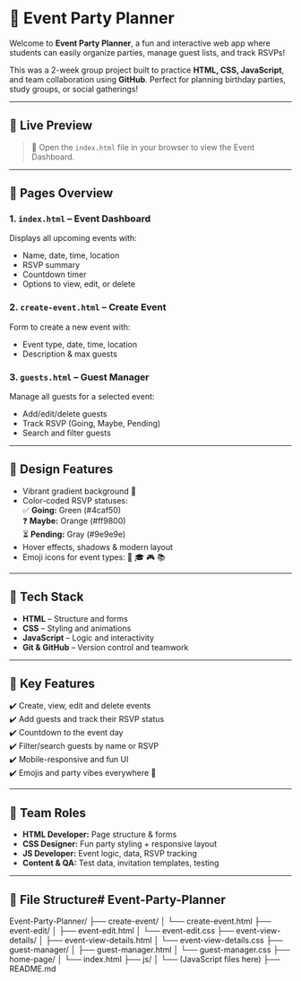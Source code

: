 # 🎉 Event Party Planner

Welcome to **Event Party Planner**, a fun and interactive web app where students can easily organize parties, manage guest lists, and track RSVPs!

This was a 2-week group project built to practice **HTML, CSS, JavaScript**, and team collaboration using **GitHub**. Perfect for planning birthday parties, study groups, or social gatherings!

---

## 🚀 Live Preview

> 📂 Open the `index.html` file in your browser to view the Event Dashboard.

---

## 📄 Pages Overview

### 1. `index.html` – Event Dashboard  
Displays all upcoming events with:
- Name, date, time, location
- RSVP summary
- Countdown timer
- Options to view, edit, or delete

### 2. `create-event.html` – Create Event  
Form to create a new event with:
- Event type, date, time, location
- Description & max guests

### 3. `guests.html` – Guest Manager  
Manage all guests for a selected event:
- Add/edit/delete guests
- Track RSVP (Going, Maybe, Pending)
- Search and filter guests

---

## 🎨 Design Features

- Vibrant gradient background 🌈  
- Color-coded RSVP statuses:  
  ✅ **Going:** Green (#4caf50)  
  ❓ **Maybe:** Orange (#ff9800)  
  ⏳ **Pending:** Gray (#9e9e9e)  
- Hover effects, shadows & modern layout  
- Emoji icons for event types: 🎂 🎓 🎮 📚

---

## 🧠 Tech Stack

- **HTML** – Structure and forms  
- **CSS** – Styling and animations  
- **JavaScript** – Logic and interactivity  
- **Git & GitHub** – Version control and teamwork

---

## 🧪 Key Features

✔️ Create, view, edit and delete events  
✔️ Add guests and track their RSVP status  
✔️ Countdown to the event day  
✔️ Filter/search guests by name or RSVP  
✔️ Mobile-responsive and fun UI  
✔️ Emojis and party vibes everywhere 🎉

---

## 👥 Team Roles

- **HTML Developer:** Page structure & forms  
- **CSS Designer:** Fun party styling + responsive layout  
- **JS Developer:** Event logic, data, RSVP tracking  
- **Content & QA:** Test data, invitation templates, testing

---

## 📁 File Structure# Event-Party-Planner
Event-Party-Planner/
├── create-event/
│   └── create-event.html
├── event-edit/
│   ├── event-edit.html
│   └── event-edit.css
├── event-view-details/
│   ├── event-view-details.html
│   └── event-view-details.css
├── guest-manager/
│   ├── guest-manager.html
│   └── guest-manager.css
├── home-page/
│   └── index.html
├── js/
│   └── (JavaScript files here)
├── README.md

